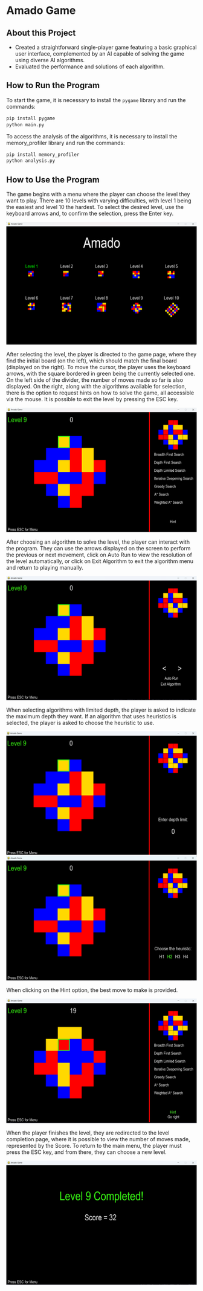 # Amado Game

## About this Project

- Created a straightforward single-player game featuring a basic graphical user interface, complemented by an AI capable of solving the game using diverse AI algorithms.
- Evaluated the performance and solutions of each algorithm.
  
## How to Run the Program

To start the game, it is necessary to install the `pygame` library and run the commands:
```bash
pip install pygame
python main.py
```

To access the analysis of the algorithms, it is necessary to install the memory_profiler library and run the commands:
```bash
pip install memory_profiler
python analysis.py
```

## How to Use the Program

The game begins with a menu where the player can choose the level they want to play. There are 10 levels with varying difficulties, with level 1 being the easiest and level 10 the hardest. To select the desired level, use the keyboard arrows and, to confirm the selection, press the Enter key.

![Menu](photos/mainMenu.png)

After selecting the level, the player is directed to the game page, where they find the initial board (on the left), which should match the final board (displayed on the right). To move the cursor, the player uses the keyboard arrows, with the square bordered in green being the currently selected one. On the left side of the divider, the number of moves made so far is also displayed. On the right, along with the algorithms available for selection, there is the option to request hints on how to solve the game, all accessible via the mouse. It is possible to exit the level by pressing the ESC key.

![Jogo](photos/game.png)

After choosing an algorithm to solve the level, the player can interact with the program. They can use the arrows displayed on the screen to perform the previous or next movement, click on Auto Run to view the resolution of the level automatically, or click on Exit Algorithm to exit the algorithm menu and return to playing manually.

![Algoritmo](photos/runAlgorithms.png)

When selecting algorithms with limited depth, the player is asked to indicate the maximum depth they want. If an algorithm that uses heuristics is selected, the player is asked to choose the heuristic to use.

![Profundidade](photos/depth.png)
![Heurística](photos/heuristic.png)

When clicking on the Hint option, the best move to make is provided.

![Dicas](photos/hint.png)

When the player finishes the level, they are redirected to the level completion page, where it is possible to view the number of moves made, represented by the Score. To return to the main menu, the player must press the ESC key, and from there, they can choose a new level.

![Conclusão](photos/finalMenu.png)
